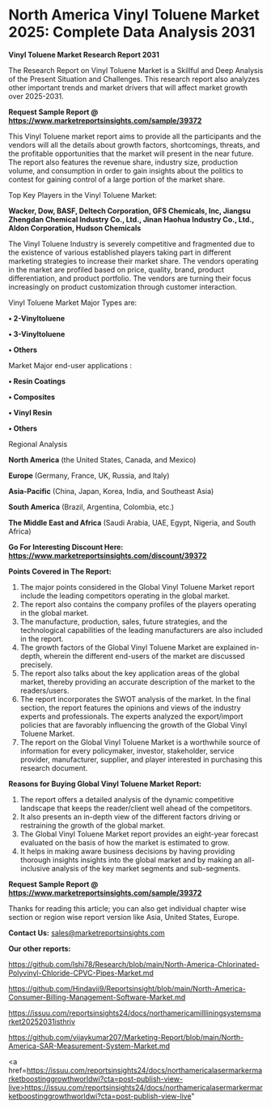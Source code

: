 # North America Vinyl Toluene Market 2025: Complete Data Analysis 2031

<strong>Vinyl Toluene Market Research Report 2031</strong>

The Research Report on Vinyl Toluene Market is a Skillful and Deep Analysis of the Present Situation and Challenges. This research report also analyzes other important trends and market drivers that will affect market growth over 2025-2031.

<strong>Request Sample Report @ <a href=https://www.marketreportsinsights.com/sample/39372>https://www.marketreportsinsights.com/sample/39372</a></strong>

This Vinyl Toluene market report aims to provide all the participants and the vendors will all the details about growth factors, shortcomings, threats, and the profitable opportunities that the market will present in the near future. The report also features the revenue share, industry size, production volume, and consumption in order to gain insights about the politics to contest for gaining control of a large portion of the market share.

Top Key Players in the Vinyl Toluene Market:

<strong>Wacker, Dow, BASF, Deltech Corporation, GFS Chemicals, Inc, Jiangsu Zhengdan Chemical Industry Co., Ltd., Jinan Haohua Industry Co., Ltd., Aldon Corporation, Hudson Chemicals</strong>

The Vinyl Toluene Industry is severely competitive and fragmented due to the existence of various established players taking part in different marketing strategies to increase their market share. The vendors operating in the market are profiled based on price, quality, brand, product differentiation, and product portfolio. The vendors are turning their focus increasingly on product customization through customer interaction.

Vinyl Toluene Market Major Types are:

<strong>•  2-Vinyltoluene

•  3-Vinyltoluene

•  Others</strong>

Market Major end-user applications :

<strong>•  Resin Coatings

•  Composites

•  Vinyl Resin

•  Others</strong>

Regional Analysis

</u><strong><b>North America</b></strong> (the United States, Canada, and Mexico)

<strong><b>Europe </b></strong>(Germany, France, UK, Russia, and Italy)

<strong><b>Asia-Pacific</b></strong> (China, Japan, Korea, India, and Southeast Asia)

<strong><b>South America</b></strong> (Brazil, Argentina, Colombia, etc.)

<strong><b>The Middle East and Africa</b></strong> (Saudi Arabia, UAE, Egypt, Nigeria, and South Africa)

<strong>Go For Interesting Discount Here: <a href=https://www.marketreportsinsights.com/discount/39372>https://www.marketreportsinsights.com/discount/39372</a></strong>

<strong>Points Covered in The Report:</strong>
<ol>
  <li>The major points considered in the Global Vinyl Toluene Market report include the leading competitors operating in the global market.</li>
  <li>The report also contains the company profiles of the players operating in the global market.</li>
  <li>The manufacture, production, sales, future strategies, and the technological capabilities of the leading manufacturers are also included in the report.</li>
  <li>The growth factors of the Global Vinyl Toluene Market are explained in-depth, wherein the different end-users of the market are discussed precisely.</li>
  <li>The report also talks about the key application areas of the global market, thereby providing an accurate description of the market to the readers/users.</li>
  <li>The report incorporates the SWOT analysis of the market. In the final section, the report features the opinions and views of the industry experts and professionals. The experts analyzed the export/import policies that are favorably influencing the growth of the Global Vinyl Toluene Market.</li>
  <li>The report on the Global Vinyl Toluene Market is a worthwhile source of information for every policymaker, investor, stakeholder, service provider, manufacturer, supplier, and player interested in purchasing this research document.</li>
</ol>
<strong>Reasons for Buying Global Vinyl Toluene Market Report:</strong>

<ol>
  <li>The report offers a detailed analysis of the dynamic competitive landscape that keeps the reader/client well ahead of the competitors.</li>
  <li>It also presents an in-depth view of the different factors driving or restraining the growth of the global market.</li>
  <li>The Global Vinyl Toluene Market report provides an eight-year forecast evaluated on the basis of how the market is estimated to grow.</li>
  <li>It helps in making aware business decisions by having providing thorough insights insights into the global market and by making an all-inclusive analysis of the key market segments and sub-segments.</li>
</ol>
<strong>Request Sample Report @ <a href=https://www.marketreportsinsights.com/sample/39372>https://www.marketreportsinsights.com/sample/39372</a></strong>


Thanks for reading this article; you can also get individual chapter wise section or region wise report version like Asia, United States, Europe.

<strong>Contact Us:</strong>
sales@marketreportsinsights.com

<strong>Our other reports:</strong>

<a href=https://github.com/Ishi78/Research/blob/main/North-America-Chlorinated-Polyvinyl-Chloride-CPVC-Pipes-Market.md>https://github.com/Ishi78/Research/blob/main/North-America-Chlorinated-Polyvinyl-Chloride-CPVC-Pipes-Market.md</a>

<a href=https://github.com/Hindavii9/Reportsinsight/blob/main/North-America-Consumer-Billing-Management-Software-Market.md>https://github.com/Hindavii9/Reportsinsight/blob/main/North-America-Consumer-Billing-Management-Software-Market.md</a>

<a href=https://issuu.com/reportsinsights24/docs/northamericamillliningsystemsmarket20252031isthriv>https://issuu.com/reportsinsights24/docs/northamericamillliningsystemsmarket20252031isthriv</a>

<a href=https://github.com/vijaykumar207/Marketing-Report/blob/main/North-America-SAR-Measurement-System-Market.md>https://github.com/vijaykumar207/Marketing-Report/blob/main/North-America-SAR-Measurement-System-Market.md</a>

<a href=https://issuu.com/reportsinsights24/docs/northamericalasermarkermarketboostinggrowthworldwi?cta=post-publish-view-live>https://issuu.com/reportsinsights24/docs/northamericalasermarkermarketboostinggrowthworldwi?cta=post-publish-view-live</a>"
